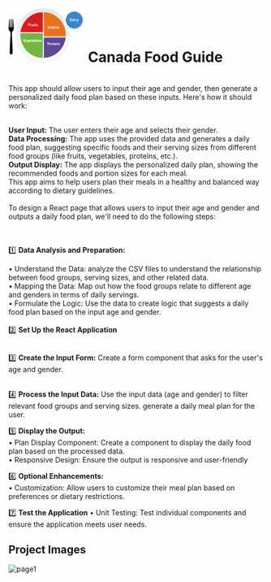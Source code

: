 #  <img src="myplate-brand--labelled.png" alt="Alt text" width="150"/> Canada Food Guide
<br>
 This app should allow users to input their age and gender, then generate a personalized daily food plan based on these inputs. Here's how it should work: <br><br>
 
**User Input:** The user enters their age and selects their gender. <br>
**Data Processing:** The app uses the provided data and generates a daily food plan, suggesting specific foods and their serving sizes from different food groups (like fruits, vegetables, proteins, etc.).<br>
**Output Display:** The app displays the personalized daily plan, showing the recommended foods and portion sizes for each meal. <br>
This app aims to help users plan their meals in a healthy and balanced way according to dietary guidelines.
<br><br>
To design a React page that allows users to input their age and gender and outputs a daily food plan, we'll need to do the following steps:<br>
<br> <br>

1️⃣  **Data Analysis and Preparation:** <br>

• Understand the Data: analyze the CSV files to understand the relationship between food groups, serving sizes, and other related data.<br>
• Mapping the Data: Map out how the food groups relate to different age and genders in terms of daily servings.  
• Formulate the Logic: Use the data to create logic that suggests a daily food plan based on the input age and gender.<br><br>
2️⃣  **Set Up the React Application** <br><br>

3️⃣  **Create the Input Form:**  Create a form component that asks for the user's age and gender.<br><br>

4️⃣  **Process the Input Data:** Use the input data (age and gender) to filter relevant food groups and serving sizes. generate a daily meal plan for the user.<br>

5️⃣  **Display the Output:** <br>
•  Plan Display Component: Create a component to display the daily food plan based on the processed data.  
•  Responsive Design: Ensure the output is responsive and user-friendly  <br>

6️⃣ **Optional Enhancements:** <br>
• Customization: Allow users to customize their meal plan based on preferences or dietary restrictions. <br>

7️⃣ **Test the Application**
• Unit Testing: Test individual components and ensure the application meets user needs.<br>












## Project Images

![page1](https://github.com/user-attachments/assets/847452dd-073d-4f4e-8609-8fad5b8f3853)

